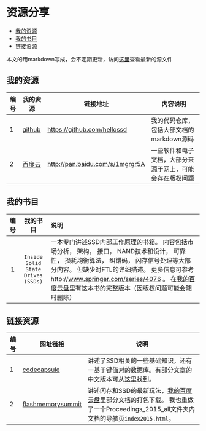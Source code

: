 资源分享
=======

*   [我的资源](#mysource)
*   [我的书目](#books)
*   [链接资源](#urls)

本文的用markdown写成，会不定期更新，访问[这里][shares-page-src]查看最新的源文件

[shares-page-src]:https://github.com/hellossd/blog/blob/master/shares.md

<h2 id="mysource">我的资源</h2>

|编号|我的资源|链接地址|内容说明|
|---|-------|-------|-------|
|1 |[github][hellossd_at_github] |https://github.com/hellossd|我的代码仓库，包括大部文档的markdown源码|
|2 |[百度云][mybaiduyun]　|http://pan.baidu.com/s/1mgrgr5A|一些软件和电子文档，大部分来源于网上，可能会存在版权问题|

<h2 id="books">我的书目</h2>

|编号   |我的书目|说明   |
|:-----:|:-------:|:-------|
|1      |`Inside Solid State Drives (SSDs)`|一本专门讲述SSD内部工作原理的书箱。 内容包括市场分析， 架构， 接口， NAND技术和设计， 可靠性， 损耗均衡算法， 纠错码， 闪存信号处理等大部分内容。 但缺少对FTL的详细描述。 更多信息可参考http://www.springer.com/series/4076 。 在[我的百度云盘][mybaiduyun]里有这本书的完整版本（因版权问题可能会随时删除）|


<h2 id="urls">链接资源</h2>

|编号|网址链接|说明   |
|----|-------|-------|
|1   |[codecapsule][codecapsule]|讲述了SSD相关的一些基础知识，还有一基于键值对的数据库。有部分文章的中文版本可从[这里][blog_xiongduo]找到。|
|2   |[flashmemorysummit][flashmemorysummit]|讲述闪存和SSD的最新玩法，[我的百度云盘][mybaiduyun]里部分文档的打包下载。 我也重做了一个Proceedings_2015_all文件夹内文档的导航页`index2015.html`。|

[codecapsule]:http://codecapsule.com/
[blog_xiongduo]:http://blog.xiongduo.cn/
[flashmemorysummit]:http://www.flashmemorysummit.com/
[hellossd_at_github]:https://github.com/hellossd
[mybaiduyun]:http://pan.baidu.com/s/1mgrgr5A